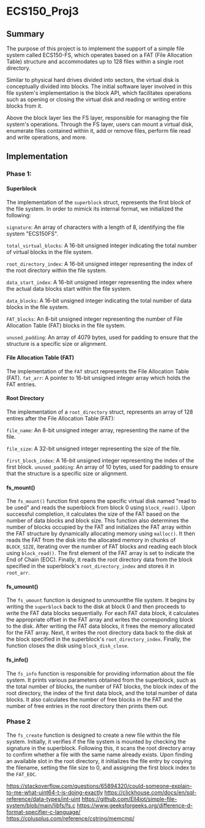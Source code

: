 # ECS150_Proj3

## Summary 

The purpose of this project is to implement the support of a simple file system called ECS150-FS, which operates based on a FAT (File Allocation Table) structure and accommodates up to 128 files within a single root directory. 

Similar to physical hard drives divided into sectors, the virtual disk is conceptually divided into blocks. The initial software layer involved in this file system's implementation is the block API, which facilitates operations such as opening or closing the virtual disk and reading or writing entire blocks from it.

Above the block layer lies the FS layer, responsible for managing the file system's operations. Through the FS layer, users can mount a virtual disk, enumerate files contained within it, add or remove files, perform file read and write operations, and more.

## Implementation

### Phase 1:

#### Superblock
The implementation of the `superblock` struct, represents the first block of the file system. In order to mimick its internal format, we initialized the following:

`signature`: An array of characters with a length of 8, identifying the file system "ECS150FS".

`total_virtual_blocks`: A 16-bit unsigned integer indicating the total number of virtual blocks in the file system.

`root_directory_index`: A 16-bit unsigned integer representing the index of the root directory within the file system. 

`data_start_index`: A 16-bit unsigned integer representing the index where the actual data blocks start within the file system. 

`data_blocks`: A 16-bit unsigned integer indicating the total number of data blocks in the file system.

`FAT_blocks`: An 8-bit unsigned integer representing the number of File Allocation Table (FAT) blocks in the file system.

`unused_padding`: An array of 4079 bytes, used for padding to ensure that the structure is a specific size or alignment.

#### File Allocation Table (FAT)
The implementation of the `FAT` struct represents the File Allocation Table (FAT).
`fat_arr`: A pointer to 16-bit unsigned integer array which holds the FAT entries.

#### Root Directory
The implementation of a `root_directory` struct, represents an array of 128 entires after the File Allocation Table (FAT):

`file_name`: An 8-bit unsigned integer array, representing the name of the file. 

`file_size`: A 32-bit unsigned integer representing the size of the file.

`first_block_index`: A 16-bit unsigned integer representing the index of the first block.
`unused_padding`: An array of 10 bytes, used for padding to ensure that the structure is a specific size or alignment. 

#### fs_mount()
The `fs_mount()` function first opens the specific virtual disk named "read to be used" and reads the superblock from block 0 using `block_read()`. Upon successful completion, it calculates the size of the FAT based on the number of data blocks and block size. This function also determines the number of blocks occupied by the FAT and initializes the FAT array within the FAT structure by dynamically allocating memory using `malloc()`. It then reads the FAT from the disk into the allocated memory in chunks of `BLOCK_SIZE`, iterating over the number of FAT blocks and reading each block using `block_read()`. The first element of the FAT array is set to indicate the End of Chain (EOC). Finally, it reads the root directory data from the block specified in the superblock's `root_directory_index` and stores it in `root_arr`.

#### fs_umount()
The `fs_umount` function is designed to unmountthe file system. It begins by writing the `superblock` back to the disk at block 0 and then proceeds to write the FAT data blocks sequentially. For each FAT data block, it calculates the appropriate offset in the FAT array and writes the corresponding block to the disk. After writing the FAT data blocks, it frees the memory allocated for the FAT array. Next, it writes the root directory data back to the disk at the block specified in the superblock's `root_directory_index`. Finally, the function closes the disk using `block_disk_close`.

#### fs_info()
The `fs_info` function is responsible for providing information about the file system. It prints various parameters obtained from the superblock, such as the total number of blocks, the number of FAT blocks, the block index of the root directory, the index of the first data block, and the total number of data blocks. It also calculates the number of free blocks in the FAT and the number of free entries in the root directory then prints them out. 

### Phase 2
The `fs_create` function is designed to create a new file within the file system. Initially, it verifies if the file system is mounted by checking the signature in the superblock. Following this, it scans the root directory array to confirm whether a file with the same name already exists. Upon finding an available slot in the root directory, it initializes the file entry by copying the filename, setting the file size to 0, and assigning the first block index to the `FAT_EOC`.







https://stackoverflow.com/questions/65894320/could-someone-explain-to-me-what-uint64-t-is-doing-exactly
https://clickhouse.com/docs/en/sql-reference/data-types/int-uint
https://github.com/Ell4iot/simple-file-system/blob/main/libfs/fs.c
https://www.geeksforgeeks.org/difference-d-format-specifier-c-language/
https://cplusplus.com/reference/cstring/memcmp/